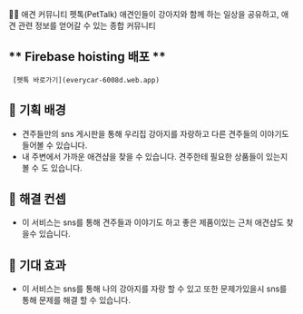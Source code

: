 🐕‍🦺 애견 커뮤니티 펫톡(PetTalk)
애견인들이 강아지와 함께 하는 일상을 공유하고, 애견 관련 정보를 얻어갈 수 있는 종합 커뮤니티

## ** Firebase hoisting 배포 **
     [펫톡 바로가기](everycar-6008d.web.app)

## **💪 기획 배경**

- 견주들만의 sns 게시판을 통해 우리집 강아지를 자랑하고 다른 견주들의 이야기도 들어볼 수 있습니다.
- 내 주변에서 가까운 애견샵을 찾을 수 있습니다. 견주한테 필요한 상품들이 있는지 볼 수 도 있습니다.

## **💪 해결 컨셉**

- 이 서비스는 sns를 통해 견주들과 이야기도 하고 좋은 제품이있는 근처 애견샵도 찾을수 있습니다.

## **💪 기대 효과**

- 이 서비스는 sns를 통해 나의 강아지를 자랑 할 수 있고 또한 문제가있을시 sns를 통해 문제를 해결 할 수 있습니다.